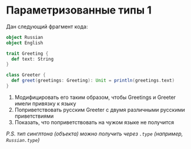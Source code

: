 # Параметризованные типы 1

Дан следующий фрагмент кода:
```scala
object Russian
object English

trait Greeting {
  def text: String
}

class Greeter {
  def greet(greetings: Greeting): Unit = println(greetings.text)
}
```
1. Модифицировать его таким образом, чтобы Greetings и Greeter имели привязку к языку
1. Поприветствовать русским Greeter с двумя различными русскими приветствиями
1. Показать, что поприветствовать на чужом языке не получится 

*P.S. тип синглтона (объекта) можно получить через `.type` (например, `Russian.type`)*
